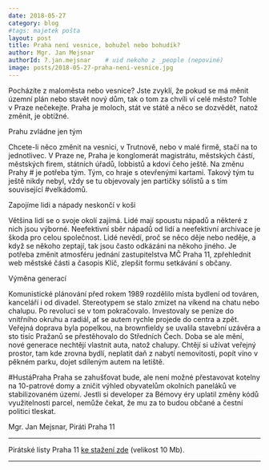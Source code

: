 ```yaml
---
date: 2018-05-27
category: blog
#tags: majetek pošta
layout: post
title: Praha není vesnice, bohužel nebo bohudík?
author: Mgr. Jan Mejsnar
authorId: 7.jan.mejsnar    # uid nekoho z _people (nepoviné)
image: posts/2018-05-27-praha-neni-vesnice.jpg
---
```


Pocházíte z maloměsta nebo vesnice? Jste zvyklí, že pokud se má měnit územní plán nebo stavět nový dům, tak o tom za chvíli ví celé město? Tohle v Praze nečekejte. Praha je moloch, stát ve státě a něco se dozvědět, natož změnit, je obtížné.

Prahu zvládne jen tým

Chcete-li něco změnit na vesnici, v Trutnově, nebo v malé firmě, stačí na to jednotlivec. V Praze ne, Praha je konglomerát magistrátu, městských částí, městských firem, státních úřadů, lobbistů a kdoví
čeho ještě. Na změnu Prahy # je potřeba tým. Tým, co hraje s otevřenými kartami. Takový tým tu ještě nikdy nebyl, vždy se tu objevovaly jen partičky sólistů a s tím související #velkádomů. 

Zapojíme lidi a nápady neskončí v koši

Většina lidí se o svoje okolí zajímá. Lidé mají spoustu nápadů a některé z nich jsou výborné. Neefektivní sběr nápadů od lidí a neefektivní archivace je škoda pro celou společnost. Lidé nevědí, proč se něco děje nebo neděje, a když se někoho zeptají, tak jsou často odkázáni na někoho jiného. Je
potřeba změnit atmosféru jednání zastupitelstva MČ Praha 11, zpřehlednit web městské části a časopis Klíč, zlepšit formu setkávání s občany. 

Výměna generací

Komunistické plánování před rokem 1989 rozdělilo místa bydlení od továren, kanceláří i od divadel. Stereotypem se stalo zmizet na víkend na chatu nebo chalupu. Po revoluci se v tom pokračovalo. Investovaly se peníze do vnitřního okruhu a radiál, ať se autem rychle projede do centra a zpět. Veřejná doprava byla popelkou, na brownfieldy se uvalila stavební uzávěra a sto tisíc Pražanů se přestěhovalo do Středních Čech. Doba se ale mění, nové generace nechtějí vlastnit auta, natož chalupy. Chtějí si užívat veřejný prostor, tam kde zrovna bydlí, neplatit daň z nabytí nemovitosti, popít víno v pěkném parku, dojet sdíleným autem na letiště.

#HustáPraha
Praha se zahušťovat bude, ale není možné přestavovat kotelny na 10-patrové domy a zničit výhled obyvatelům okolních paneláků ve stabilizovaném území. Jestli si developer za Bémovy éry uplatil změny kódů využitelnosti parcel, nemůže čekat, že mu za to budou občané a čestní politici tleskat.

Mgr. Jan Mejsnar, Piráti Praha 11

---

Pirátské listy Praha 11 [ke stažení zde](/assets/pdf/2018-07-10-praha-11.pdf) (velikost 10 Mb).

- - -

